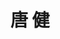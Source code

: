 ---
title: "唐 健"
draft: false

# Job rank 職階
rank: "教授" # 教授 | 准教授 | 助教 | ...

# Sort oorder
weight: 1

# Laboratory group
la_group: "分子化学" # 分子化学 | 物質化学 | 反応化学 | 界面化学

# Laboratory
laboratory:
  id: spectro
  name: 分光化学研究室


# ページ上部の背景画像。
# 独自で設定する場合は、exampleSite/images/faculty フォルダーに写真ファイルを入れ、
# 以下にそのパスを指定して下さい。横1000ピクセル程度の解像度を推奨。
# 例: bg_image: "images/faculty/koga_banner.jpg"
bg_image: "images/banner/bg1.jpg"

# 100文字程度の説明文。ページ上部に表示されます。
description : "None"

# portrait写真。横400ピクセル程度の解像度を推奨。
image: "images/faculty/tang.jpg"

# 研究分野。3つ以上増やしても構いません。
interest: ["None", "None", "None"]

# 業績。Reserchmapや科研費情報なども適宜追加して下さい。
# 業績が[]となっている人は、他の方のachievements欄を参考に記入して下さい。
achievements: []


# 連絡先。SNSも追加できます。
contact:
- icon: ti-email
  link: mailto:jtang@okayama-u.ac.jp
  name: jtang@okayama-u.ac.jp


- name : "分光化学研究室 ウェブサイト"
  icon : "ti-world" # icon pack : https://themify.me/themify-icons
  link : "None"

- name : "700-8530 岡山県岡山市津島中3－1－1 None"
  icon : "ti-location-pin" # icon pack : https://themify.me/themify-icons
  link : "#"

# type
type: "faculty"

# 下の"---"以下に、個人の紹介文をMarkdown書式で書きこんで下さい。
---